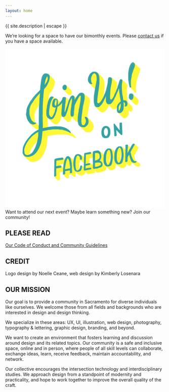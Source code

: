 ```yaml
---
layout: home
---
```

<div class="intro">
<p class="site-description">{{ site.description | escape }}</p>

<div class="notice">
We’re looking for a space to have our bimonthly events. Please <a href="kim@thisisdesco.com">contact us</a> if you have a space available.
</div>
</div>

<div class="flex-col">

<div class="join" markdown="1">

<a href="https://www.facebook.com/groups/sacdesco/" target="_blank" class="no-ul"><img src="/assets/images/join-us.PNG" alt="Join Us on Facebook!"></a>
Want to attend our next event? Maybe learn something new? Join our community!

## PLEASE READ
<a href="https://drive.google.com/open?id=12XppL2fxflYKkLUFzKb3XMsrcGRSPbpbUBo33UAugAo" target="_blank">Our Code of Conduct and Community Guidelines</a>

## CREDIT
Logo design by Noelle Ceane, web design by Kimberly Losenara
</div>

<div class="mission" markdown="1">

## OUR MISSION
Our goal is to provide a community in Sacramento for diverse individuals like ourselves. We welcome those from all fields and backgrounds who are interested in design and design thinking.

We specialize in these areas: UX, UI, illustration, web design, photography, typography & lettering, graphic design, branding, and beyond.

We want to create an environment that fosters learning and discussion around design and its related topics. Our community is a safe and inclusive space, online and in person, where people of all skill levels can collaborate, exchange ideas, learn, receive feedback, maintain accountability, and network.

Our collective encourages the intersection technology and interdisciplinary studies. We approach design from a standpoint of modernity and practicality, and hope to work together to improve the overall quality of the craft.
</div>
</div>
